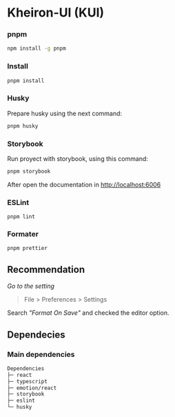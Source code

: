 # Kheiron-UI (KUI)

### **pnpm**

```bash
npm install -g pnpm
```

### **Install**

```bash
pnpm install
```

### **Husky**

Prepare husky using the next command:

```bash
pnpm husky
```

### **Storybook**

Run proyect with storybook, using this command:

```bash
pnpm storybook
```

After open the documentation in [http://localhost:6006](http://localhost:6006)

### **ESLint**

```
pnpm lint
```

### **Formater**

```
pnpm prettier
```

## Recommendation

_Go to the setting_

> File > Preferences > Settings

Search _"Format On Save"_ and checked the editor option.

## Dependecies

### Main dependencies

```bash
Dependencies
├─ react
├─ typescript
├─ emotion/react
├─ storybook
├─ eslint
└─ husky
```
